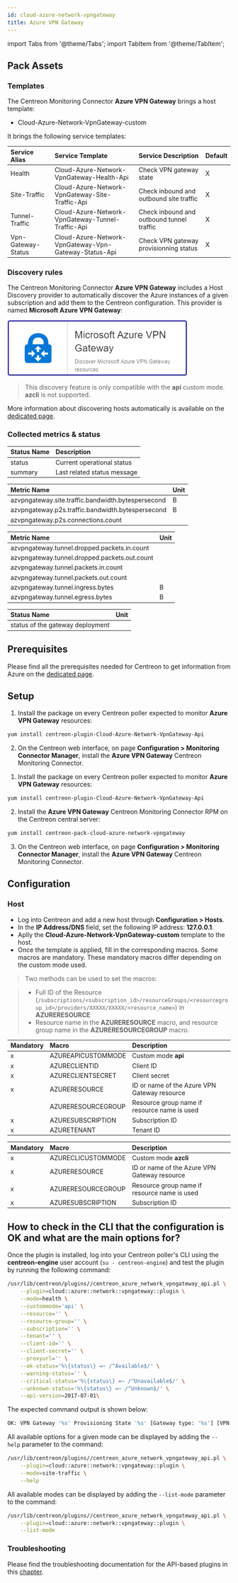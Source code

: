```yaml
---
id: cloud-azure-network-vpngateway
title: Azure VPN Gateway
---
```

import Tabs from '@theme/Tabs';
import TabItem from '@theme/TabItem';


## Pack Assets

### Templates

The Centreon Monitoring Connector **Azure VPN Gateway** brings a host template:

* Cloud-Azure-Network-VpnGateway-custom

It brings the following service templates:

| Service Alias      | Service Template                                      | Service Description                       | Default |
|:-------------------|:------------------------------------------------------|:------------------------------------------|:--------|
| Health             | Cloud-Azure-Network-VpnGateway-Health-Api             | Check VPN gateway state                   | X       |
| Site-Traffic       | Cloud-Azure-Network-VpnGateway-Site-Traffic-Api       | Check inbound and outbound site traffic   | X       |
| Tunnel-Traffic     | Cloud-Azure-Network-VpnGateway-Tunnel-Traffic-Api     | Check inbound and outbound tunnel traffic | X       |
| Vpn-Gateway-Status | Cloud-Azure-Network-VpnGateway-Vpn-Gateway-Status-Api | Check VPN gateway provisionning status    | X       |

### Discovery rules

The Centreon Monitoring Connector **Azure VPN Gateway** includes a Host Discovery provider to
automatically discover the Azure instances of a given subscription and add them
to the Centreon configuration. This provider is named **Microsoft Azure VPN Gateway**:

![image](../../../assets/integrations/plugin-packs/procedures/cloud-azure-network-vpngateway-provider.png)

> This discovery feature is only compatible with the **api** custom mode. **azcli** is not supported.

More information about discovering hosts automatically is available on the [dedicated page](/docs/monitoring/discovery/hosts-discovery).

### Collected metrics & status

<Tabs groupId="sync">
<TabItem value="Health" label="Health">

| Status Name | Description                 |
|:------------|:----------------------------|
| status      | Current operational status  |
| summary     | Last related status message |

</TabItem>
<TabItem value="Site-Traffic" label="Site-Traffic">

| Metric Name                                        | Unit  |
|:---------------------------------------------------|:------|
| azvpngateway.site.traffic.bandwidth.bytespersecond | B     |
| azvpngateway.p2s.traffic.bandwidth.bytespersecond  | B     |
| azvpngateway.p2s.connections.count                 |       |

</TabItem>
<TabItem value="Tunnel-Traffic" label="Tunnel-Traffic">

| Metric Name                                   | Unit  |
|:----------------------------------------------|:------|
| azvpngateway.tunnel.dropped.packets.in.count  |       |
| azvpngateway.tunnel.dropped.packets.out.count |       |
| azvpngateway.tunnel.packets.in.count          |       |
| azvpngateway.tunnel.packets.out.count         |       |
| azvpngateway.tunnel.ingress.bytes             | B     |
| azvpngateway.tunnel.egress.bytes              | B     |

</TabItem>
<TabItem value="Vpn-Gateway-Status" label="Vpn-Gateway-Status">

| Status Name                           | Unit  |
|:--------------------------------------|:------|
| status of the gateway deployment      |       |

</TabItem>
</Tabs>

## Prerequisites

Please find all the prerequisites needed for Centreon to get information from Azure on the [dedicated page](../getting-started/how-to-guides/azure-credential-configuration.md).

## Setup

<Tabs groupId="sync">
<TabItem value="Online License" label="Online License">

1. Install the package on every Centreon poller expected to monitor **Azure VPN Gateway** resources:

```bash
yum install centreon-plugin-Cloud-Azure-Network-VpnGateway-Api
```

2. On the Centreon web interface, on page **Configuration > Monitoring Connector Manager**, install the **Azure VPN Gateway** Centreon Monitoring Connector.

</TabItem>
<TabItem value="Offline License" label="Offline License">

1. Install the package on every Centreon poller expected to monitor **Azure VPN Gateway** resources:

```bash
yum install centreon-plugin-Cloud-Azure-Network-VpnGateway-Api
```

2. Install the **Azure VPN Gateway** Centreon Monitoring Connector RPM on the Centreon central server:

```bash
yum install centreon-pack-cloud-azure-network-vpngateway
```

3. On the Centreon web interface, on page **Configuration > Monitoring Connector Manager**, install the **Azure VPN Gateway** Centreon Monitoring Connector.

</TabItem>
</Tabs>

## Configuration

### Host

* Log into Centreon and add a new host through **Configuration > Hosts**.
* In the **IP Address/DNS** field, set the following IP address: **127.0.0.1**.
* Aplly the **Cloud-Azure-Network-VpnGateway-custom** template to the host.
* Once the template is applied, fill in the corresponding macros. Some macros are mandatory.
These mandatory macros differ depending on the custom mode used.

> Two methods can be used to set the macros:

> * Full ID of the Resource (`/subscriptions/<subscription_id>/resourceGroups/<resourcegroup_id>/providers/XXXXX/XXXXX/<resource_name>`)
in **AZURERESOURCE**
> * Resource name in the **AZURERESOURCE** macro, and resource group name in the **AZURERESOURCEGROUP** macro.

<Tabs groupId="sync">
<TabItem value="Azure Monitor API" label="Azure Monitor API">

| Mandatory   | Macro              | Description                                  |
|:------------|:-------------------|:---------------------------------------------|
|     x       | AZUREAPICUSTOMMODE | Custom mode **api**                          |
|     x       | AZURECLIENTID      | Client ID                                    |
|     x       | AZURECLIENTSECRET  | Client secret                                |
|     x       | AZURERESOURCE      | ID or name of the Azure VPN Gateway resource |
|             | AZURERESOURCEGROUP | Resource group name if resource name is used |
|     x       | AZURESUBSCRIPTION  | Subscription ID                              |
|     x       | AZURETENANT        | Tenant ID                                    |

</TabItem>
<TabItem value="Azure AZ CLI" label="Azure AZ CLI">

| Mandatory   | Macro              | Description                                  |
|:------------|:-------------------|:---------------------------------------------|
|     x       | AZURECLICUSTOMMODE | Custom mode **azcli**                        |
|     x       | AZURERESOURCE      | ID or name of the Azure VPN Gateway resource |
|     x       | AZURERESOURCEGROUP | Resource group name if resource name is used |
|     x       | AZURESUBSCRIPTION  | Subscription ID                              |

</TabItem>
</Tabs>

## How to check in the CLI that the configuration is OK and what are the main options for?

Once the plugin is installed, log into your Centreon poller's CLI using the
**centreon-engine** user account (`su - centreon-engine`) and test the plugin by
running the following command:

```bash
/usr/lib/centreon/plugins//centreon_azure_network_vpngateway_api.pl \
    --plugin=cloud::azure::network::vpngateway::plugin \
    --mode=health \
    --custommode='api' \
    --resource='' \
    --resource-group='' \
    --subscription='' \
    --tenant='' \
    --client-id='' \
    --client-secret='' \
    --proxyurl='' \
    --ok-status='%\{status\} =~ /^Available$/' \
    --warning-status='' \
    --critical-status='%\{status\} =~ /^Unavailable$/' \
    --unknown-status='%\{status\} =~ /^Unknown$/' \
    --api-version=2017-07-01\
```

The expected command output is shown below:

```bash
OK: VPN Gateway '%s' Provisioning State '%s' [Gateway type: '%s'] [VPN type: '%s'] | 
```

All available options for a given mode can be displayed by adding the
`--help` parameter to the command:

```bash
/usr/lib/centreon/plugins//centreon_azure_network_vpngateway_api.pl \
    --plugin=cloud::azure::network::vpngateway::plugin \
    --mode=site-traffic \
    --help
```

All available modes can be displayed by adding the `--list-mode` parameter to
the command:

```bash
/usr/lib/centreon/plugins//centreon_azure_network_vpngateway_api.pl \
    --plugin=cloud::azure::network::vpngateway::plugin \
    --list-mode
```

### Troubleshooting

Please find the troubleshooting documentation for the API-based plugins in
this [chapter](../getting-started/how-to-guides/troubleshooting-plugins.md#http-and-api-checks).